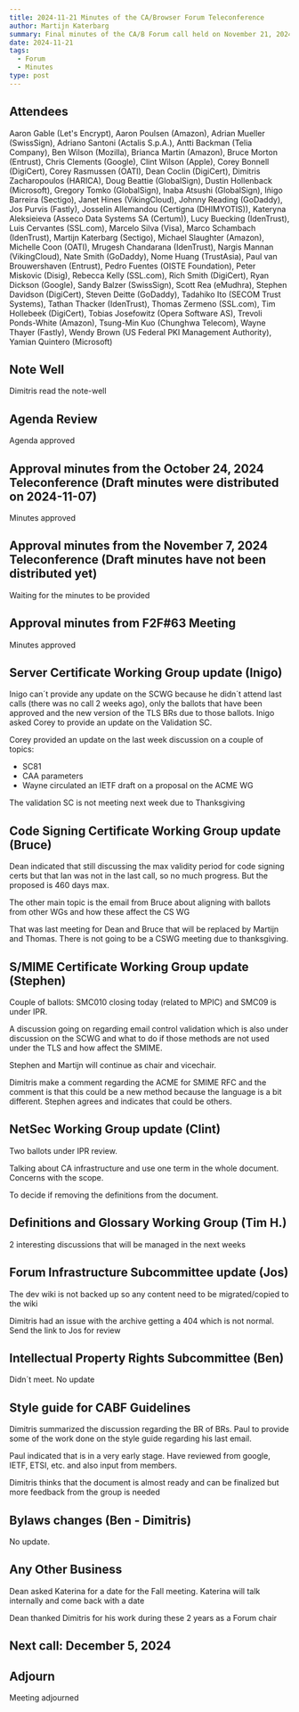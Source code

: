 ```yaml
---
title: 2024-11-21 Minutes of the CA/Browser Forum Teleconference
author: Martijn Katerbarg
summary: Final minutes of the CA/B Forum call held on November 21, 2024.
date: 2024-11-21
tags:
  - Forum
  - Minutes
type: post
---
```


## Attendees

Aaron Gable (Let's Encrypt), Aaron Poulsen (Amazon), Adrian Mueller (SwissSign), Adriano Santoni (Actalis S.p.A.), Antti Backman (Telia Company), Ben Wilson (Mozilla), Brianca Martin (Amazon), Bruce Morton (Entrust), Chris Clements (Google), Clint Wilson (Apple), Corey Bonnell (DigiCert), Corey Rasmussen (OATI), Dean Coclin (DigiCert), Dimitris Zacharopoulos (HARICA), Doug Beattie (GlobalSign), Dustin Hollenback (Microsoft), Gregory Tomko (GlobalSign), Inaba Atsushi (GlobalSign), Iñigo Barreira (Sectigo), Janet Hines (VikingCloud), Johnny Reading (GoDaddy), Jos Purvis (Fastly), Josselin Allemandou (Certigna (DHIMYOTIS)), Kateryna Aleksieieva (Asseco Data Systems SA (Certum)), Lucy Buecking (IdenTrust), Luis Cervantes (SSL.com), Marcelo Silva (Visa), Marco Schambach (IdenTrust), Martijn Katerbarg (Sectigo), Michael Slaughter (Amazon), Michelle Coon (OATI), Mrugesh Chandarana (IdenTrust), Nargis Mannan (VikingCloud), Nate Smith (GoDaddy), Nome Huang (TrustAsia), Paul van Brouwershaven (Entrust), Pedro Fuentes (OISTE Foundation), Peter Miskovic (Disig), Rebecca Kelly (SSL.com), Rich Smith (DigiCert), Ryan Dickson (Google), Sandy Balzer (SwissSign), Scott Rea (eMudhra), Stephen Davidson (DigiCert), Steven Deitte (GoDaddy), Tadahiko Ito (SECOM Trust Systems), Tathan Thacker (IdenTrust), Thomas Zermeno (SSL.com), Tim Hollebeek (DigiCert), Tobias Josefowitz (Opera Software AS), Trevoli Ponds-White (Amazon), Tsung-Min Kuo (Chunghwa Telecom), Wayne Thayer (Fastly), Wendy Brown (US Federal PKI Management Authority), Yamian Quintero (Microsoft)

## Note Well

Dimitris read the note-well

## Agenda Review

Agenda approved

## Approval minutes from the October 24, 2024 Teleconference (Draft minutes were distributed on 2024-11-07)

Minutes approved

## Approval minutes from the November 7, 2024 Teleconference (Draft minutes have not been distributed yet)

Waiting for the minutes to be provided

## Approval minutes from F2F#63 Meeting

Minutes approved

## Server Certificate Working Group update (Inigo)
Inigo can´t provide any update on the SCWG because he didn´t attend last calls (there was no call 2 weeks ago), only the ballots that have been approved and the new version of the TLS BRs due to those ballots. Inigo asked Corey to provide an update on the Validation SC.

Corey provided an update on the last week discussion on a couple of topics:

- SC81
- CAA parameters
- Wayne circulated an IETF draft on a proposal on the ACME WG

The validation SC is not meeting next week due to Thanksgiving

## Code Signing Certificate Working Group update (Bruce)
Dean indicated that still discussing the max validity period for code signing certs but that Ian was not in the last call, so no much progress. But the proposed is 460 days max.

The other main topic is the email from Bruce about aligning with ballots from other WGs and how these affect the CS WG

That was last meeting for Dean and Bruce that will be replaced by Martijn and Thomas. There is not going to be a CSWG meeting due to thanksgiving.

## S/MIME Certificate Working Group update (Stephen)
Couple of ballots: SMC010 closing today (related to MPIC) and SMC09 is under IPR.

A discussion going on regarding email control validation which is also under discussion on the SCWG and what to do if those methods are not used under the TLS and how affect the SMIME.

Stephen and Martijn will continue as chair and vicechair.

Dimitris make a comment regarding the ACME for SMIME RFC and the comment is that this could be a new method because the language is a bit different. Stephen agrees and indicates that could be others.

## NetSec Working Group update (Clint)
Two ballots under IPR review.

Talking about CA infrastructure and use one term in the whole document. Concerns with the scope.

To decide if removing the definitions from the document.

## Definitions and Glossary Working Group (Tim H.)
2 interesting discussions that will be managed in the next weeks

## Forum Infrastructure Subcommittee update (Jos)
The dev wiki is not backed up so any content need to be migrated/copied to the wiki

Dimitris had an issue with the archive getting a 404 which is not normal. Send the link to Jos for review

## Intellectual Property Rights Subcommittee (Ben)
Didn´t meet. No update

## Style guide for CABF Guidelines
Dimitris summarized the discussion regarding the BR of BRs. Paul to provide some of the work done on the style guide regarding his last email.

Paul indicated that is in a very early stage. Have reviewed from google, IETF, ETSI, etc. and also input from members.

Dimitris thinks that the document is almost ready and can be finalized but more feedback from the group is needed

## Bylaws changes (Ben - Dimitris)
No update.

## Any Other Business
Dean asked Katerina for a date for the Fall meeting. Katerina will talk internally and come back with a date

Dean thanked Dimitris for his work during these 2 years as a Forum chair

## Next call: December 5, 2024

## Adjourn
Meeting adjourned